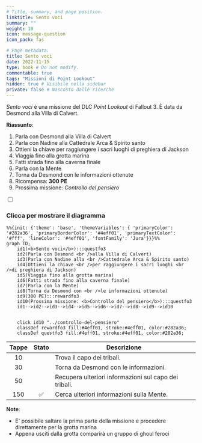 ```yaml
---
# Title, summary, and page position.
linktitle: Sento voci
summary: ""
weight: 10
icon: message-question
icon_pack: fas

# Page metadata.
title: Sento voci
date: 2022-11-15
type: book # Do not modify.
commentable: true
tags: "Missioni di Point Lookout"
hidden: true # Visibile nella sidebar
private: false # Nascosto dalle ricerche
---
```



<div class="fo3">

*Sento voci* è una missione del DLC *Point Lookout* di Fallout 3. È data da Desmond alla Villa di Calvert.

**Riassunto**:
1. Parla con Desmond alla Villa di Calvert
2. Parla con Nadine alla Cattedrale Arca & Spirito santo
3. Ottieni la chiave per raggiungere i sacri luoghi di preghiera di Jackson
4. Viaggia fino alla grotta marina
5. Fatti strada fino alla caverna finale
6. Parla con la Mente
7. Torna da Desmond con le informazioni ottenute
8. Ricompensa: **300 PE**
9. Prossima missione: *Controllo del pensiero*

<section class="chart-collapse">
<input type="checkbox" name="collapse2" id="handle2">
<h3 class="handle">
<label for="handle2">Clicca per mostrare il diagramma</label>
</h3>
<div class="content">

```mermaid
%%{init: {'theme': 'base', 'themeVariables': { 'primaryColor': '#282a36', 'primaryBorderColor': '#4eff01', 'primaryTextColor': '#fff', 'lineColor': '#4eff01', 'fontFamily': 'Jura'}}}%%
graph TD;
    id1(<b>Sento voci</b>):::questfo3
    id2(Parla con Desmond <br />alla Villa di Calvert)
    id3(Parla con Nadine alla <br />Cattedrale Arca & Spirito santo)
    id4(Ottieni la chiave <br />per raggiungere i sacri luoghi <br />di preghiera di Jackson)
    id5(Viaggia fino alla grotta marina)
    id6(Fatti strada fino alla caverna finale)
    id7(Parla con la Mente) 
    id8(Torna da Desmond con <br />le informazioni ottenute)
    id9(300 PE):::rewardfo3
    id10(Prossima missione: <b>Controllo del pensiero</b>):::questfo3
    id1-->id2-->id3-->id4-->id5-->id6-->id7-->id8-->id9-->id10
    
    
    click id10 "../controllo-del-pensiero"
    classDef rewardfo3 fill:#4eff01, stroke:#4eff01, color:#282a36;
    classDef questfo3 fill:#4eff01, stroke:#4eff01, color:#282a36;
```

</div>
</section>

| Tappe |       Stato        | Descrizione                                           |
|:-----:|:------------------:| ----------------------------------------------------- |
|  10   |                    | Trova il capo dei tribali.                            |
|  30   |                    | Torna da Desmond con le informazioni.                 |
|  50   |                    | Recupera ulteriori informazioni sul capo dei tribali. |
|  150  | :white_check_mark: | Cerca ulteriori informazioni sulla Mente.             |




**Note**:
- E' possibile saltare la prima parte della missione e procedere direttamente per la grotta marina
- Appena usciti dalla grotta comparirà un gruppo di ghoul feroci 



</div>